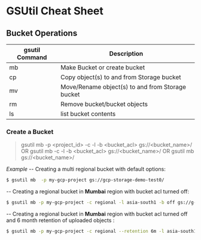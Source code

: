 # GSUtil Cheat Sheet 

## Bucket Operations
| gsutil Command | Description |
| ------ | ------ |
| mb | Make Bucket or create bucket |
| cp | Copy object(s) to and from Storage bucket |
| mv | Move/Rename object(s) to and from Storage bucket |
| rm | Remove bucket/bucket objects|
| ls | list bucket contents |

### Create a Bucket
> gsutil mb -p <project_id> -c <class> -l <localtion> -b <bucket_acl> gs://<bucket_name>/
  OR
> gsutil mb -c <class> -l <localtion> -b <bucket_acl> gs://<bucket_name>/
  OR
> gsutil mb gs://<bucket_name>/
  

*Example*
-- Creating a multi regional bucket with default options:
```sh
$ gsutil mb  -p my-gcp-project gs://gcp-storage-demo-test0/
```

-- Creating a regional bucket in **Mumbai** region with bucket acl turned off:
```sh
$ gsutil mb -p my-gcp-project -c regional -l asia-south1 -b off gs://g-cloud-storage/
```

-- Creating a regional bucket in **Mumbai** region with bucket acl turned off and 6 month retention of uploaded objects :
```sh
$ gsutil mb -p my-gcp-project -c regional --retention 6m -l asia-south1 -b off gs://g-cloud-storage/
```
